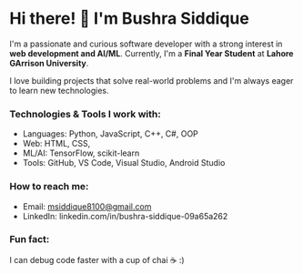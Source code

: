 # Hi there! 👋 I'm Bushra Siddique

I'm a passionate and curious software developer with a strong interest in **web development and AI/ML**. Currently, I'm a **Final Year Student** at **Lahore GArrison University**.

I love building projects that solve real-world problems and I'm always eager to learn new technologies.

###  Technologies & Tools I work with:
- Languages: Python, JavaScript, C++, C#, OOP
- Web: HTML, CSS, 
- ML/AI: TensorFlow, scikit-learn
- Tools: GitHub, VS Code, Visual Studio, Android Studio 

###  How to reach me:
- Email: msiddique8100@gmail.com
- LinkedIn: linkedin.com/in/bushra-siddique-09a65a262 

###  Fun fact:
I can debug code faster with a cup of chai ☕ :)


